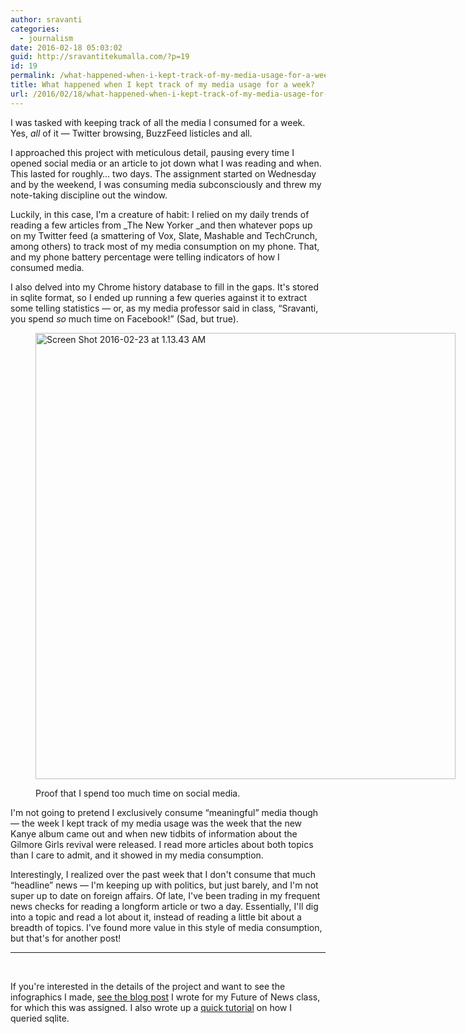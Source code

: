 ```yaml
---
author: sravanti
categories:
  - journalism
date: 2016-02-18 05:03:02
guid: http://sravantitekumalla.com/?p=19
id: 19
permalink: /what-happened-when-i-kept-track-of-my-media-usage-for-a-week/
title: What happened when I kept track of my media usage for a week?
url: /2016/02/18/what-happened-when-i-kept-track-of-my-media-usage-for-a-week/
---
```


I was tasked with keeping track of all the media I consumed for a week. Yes, _all_ of it — Twitter browsing, BuzzFeed listicles and all.

I approached this project with meticulous detail, pausing every time I opened social media or an article to jot down what I was reading and when. This lasted for roughly&#8230; two days. The assignment started on Wednesday and by the weekend, I was consuming media subconsciously and threw my note-taking discipline out the window.

Luckily, in this case, I'm a creature of habit: I relied on my daily trends of reading a few articles from _The New Yorker _and then whatever pops up on my Twitter feed (a smattering of Vox, Slate, Mashable and TechCrunch, among others) to track most of my media consumption on my phone. That, and my phone battery percentage were telling indicators of how I consumed media.

I also delved into my Chrome history database to fill in the gaps. It's stored in sqlite format, so I ended up running a few queries against it to extract some telling statistics — or, as my media professor said in class, &#8220;Sravanti, you spend _so_ much time on Facebook!&#8221; (Sad, but true).<figure id="attachment_34" style="width: 672px" class="wp-caption aligncenter">

<img class="wp-image-34 size-large" src="http://sravantitekumalla.com/wp-content/uploads/2016/02/Screen-Shot-2016-02-23-at-1.13.43-AM-964x1024.png" alt="Screen Shot 2016-02-23 at 1.13.43 AM" width="672" height="714" srcset="http://sravantitekumalla.com/wp-content/uploads/2016/02/Screen-Shot-2016-02-23-at-1.13.43-AM-964x1024.png 964w, http://sravantitekumalla.com/wp-content/uploads/2016/02/Screen-Shot-2016-02-23-at-1.13.43-AM-282x300.png 282w, http://sravantitekumalla.com/wp-content/uploads/2016/02/Screen-Shot-2016-02-23-at-1.13.43-AM-768x816.png 768w, http://sravantitekumalla.com/wp-content/uploads/2016/02/Screen-Shot-2016-02-23-at-1.13.43-AM-800x850.png 800w, http://sravantitekumalla.com/wp-content/uploads/2016/02/Screen-Shot-2016-02-23-at-1.13.43-AM.png 1156w" sizes="(max-width: 672px) 100vw, 672px" /><figcaption class="wp-caption-text">Proof that I spend too much time on social media.</figcaption></figure> 

I'm not going to pretend I exclusively consume &#8220;meaningful&#8221; media though — the week I kept track of my media usage was the week that the new Kanye album came out and when new tidbits of information about the Gilmore Girls revival were released. I read more articles about both topics than I care to admit, and it showed in my media consumption.

Interestingly, I realized over the past week that I don't consume that much &#8220;headline&#8221; news — I'm keeping up with politics, but just barely, and I'm not super up to date on foreign affairs. Of late, I've been trading in my frequent news checks for reading a longform article or two a day. Essentially, I'll dig into a topic and read a lot about it, instead of reading a little bit about a breadth of topics. I've found more value in this style of media consumption, but that's for another post!

* * *

&nbsp;

If you're interested in the details of the project and want to see the infographics I made, [see the blog post](http://partnews.brownbag.me/2016/02/16/sravantis-media-diary/) I wrote for my Future of News class, for which this was assigned. I also wrote up a [quick tutorial](http://partnews.brownbag.me/2016/02/17/sql-the-quick-and-dirty-way/) on how I queried sqlite.

&nbsp;
